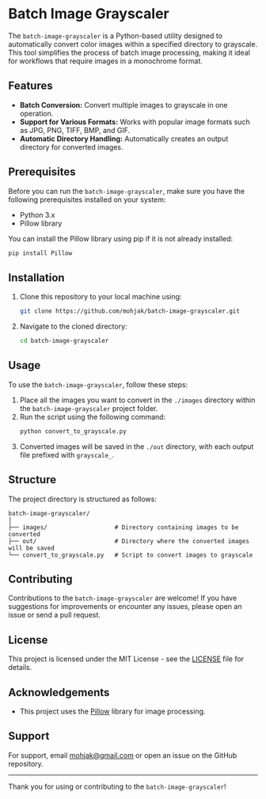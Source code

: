 # Batch Image Grayscaler

The `batch-image-grayscaler` is a Python-based utility designed to automatically convert color images within a specified directory to grayscale. This tool simplifies the process of batch image processing, making it ideal for workflows that require images in a monochrome format.

## Features

- **Batch Conversion:** Convert multiple images to grayscale in one operation.
- **Support for Various Formats:** Works with popular image formats such as JPG, PNG, TIFF, BMP, and GIF.
- **Automatic Directory Handling:** Automatically creates an output directory for converted images.

## Prerequisites

Before you can run the `batch-image-grayscaler`, make sure you have the following prerequisites installed on your system:

- Python 3.x
- Pillow library

You can install the Pillow library using pip if it is not already installed:

```bash
pip install Pillow
```

## Installation

1. Clone this repository to your local machine using:
   ```bash
   git clone https://github.com/mohjak/batch-image-grayscaler.git
   ```
2. Navigate to the cloned directory:
   ```bash
   cd batch-image-grayscaler
   ```

## Usage

To use the `batch-image-grayscaler`, follow these steps:

1. Place all the images you want to convert in the `./images` directory within the `batch-image-grayscaler` project folder.
2. Run the script using the following command:
   ```bash
   python convert_to_grayscale.py
   ```
3. Converted images will be saved in the `./out` directory, with each output file prefixed with `grayscale_`.

## Structure

The project directory is structured as follows:

```
batch-image-grayscaler/
│
├── images/                   # Directory containing images to be converted
├── out/                      # Directory where the converted images will be saved
└── convert_to_grayscale.py   # Script to convert images to grayscale
```

## Contributing

Contributions to the `batch-image-grayscaler` are welcome! If you have suggestions for improvements or encounter any issues, please open an issue or send a pull request.

## License

This project is licensed under the MIT License - see the [LICENSE](LICENSE.md) file for details.

## Acknowledgements

- This project uses the [Pillow](https://python-pillow.org/) library for image processing.

## Support

For support, email mohjak@gmail.com or open an issue on the GitHub repository.

---

Thank you for using or contributing to the `batch-image-grayscaler`!
